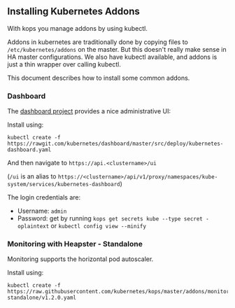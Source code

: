## Installing Kubernetes Addons

With kops you manage addons by using kubectl.

Addons in kubernetes are traditionally done by copying files to `/etc/kubernetes/addons` on the master.  But this
doesn't really make sense in HA master configurations.  We also have kubectl available, and addons is just a thin
wrapper over calling kubectl.

This document describes how to install some common addons.

### Dashboard

The [dashboard project](https://github.com/kubernetes/dashboard) provides a nice administrative UI:

Install using:
```
kubectl create -f https://rawgit.com/kubernetes/dashboard/master/src/deploy/kubernetes-dashboard.yaml
```

And then navigate to `https://api.<clustername>/ui`

(`/ui` is an alias to `https://<clustername>/api/v1/proxy/namespaces/kube-system/services/kubernetes-dashboard`)

The login credentials are:

* Username: `admin`
* Password: get by running `kops get secrets kube --type secret -oplaintext` or `kubectl config view --minify`


### Monitoring with Heapster - Standalone

Monitoring supports the horizontal pod autoscaler.

Install using:
```
kubectl create -f https://raw.githubusercontent.com/kubernetes/kops/master/addons/monitoring-standalone/v1.2.0.yaml
```
